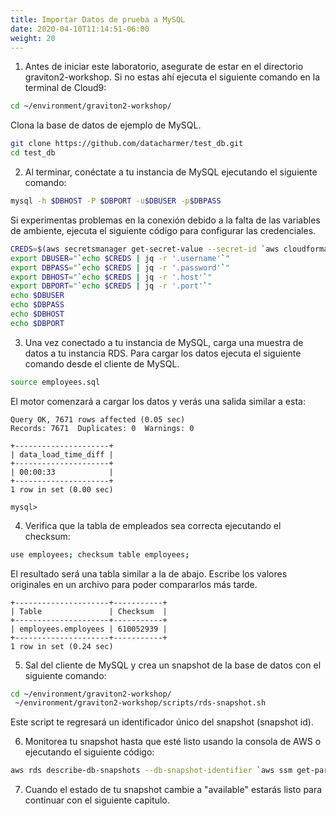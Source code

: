 ```yaml
---
title: Importar Datos de prueba a MySQL
date: 2020-04-10T11:14:51-06:00
weight: 20
---
```


1. Antes de iniciar este laboratorio, asegurate de estar en el directorio graviton2-workshop. Si no estas ahí ejecuta el siguiente comando en la terminal de Cloud9:

```bash
cd ~/environment/graviton2-workshop/
```

Clona la base de datos de ejemplo de MySQL.

```bash 
git clone https://github.com/datacharmer/test_db.git
cd test_db
```

2. Al terminar, conéctate a tu instancia de MySQL ejecutando el siguiente comando:

```bash
mysql -h $DBHOST -P $DBPORT -u$DBUSER -p$DBPASS
```

Si experimentas problemas en la conexión debido a la falta de las variables de ambiente, ejecuta el siguiente código para configurar las credenciales.

```bash
CREDS=$(aws secretsmanager get-secret-value --secret-id `aws cloudformation describe-stacks --stack-name GravitonID-rds-8 --query "Stacks[0].Outputs[0].OutputValue" --output text` | jq -r '.SecretString')
export DBUSER="`echo $CREDS | jq -r '.username'`"
export DBPASS="`echo $CREDS | jq -r '.password'`"
export DBHOST="`echo $CREDS | jq -r '.host'`"
export DBPORT="`echo $CREDS | jq -r '.port'`"
echo $DBUSER
echo $DBPASS
echo $DBHOST
echo $DBPORT
```

3. Una vez conectado a tu instancia de MySQL, carga una muestra de datos a tu instancia RDS. Para cargar los datos ejecuta el siguiente comando desde el cliente de MySQL.

```bash
source employees.sql
```

El motor comenzará a cargar los datos y verás una salida similar a esta:

```
Query OK, 7671 rows affected (0.05 sec)
Records: 7671  Duplicates: 0  Warnings: 0

+---------------------+
| data_load_time_diff |
+---------------------+
| 00:00:33            |
+---------------------+
1 row in set (0.00 sec)

mysql> 
```

4. Verifica que la tabla de empleados sea correcta ejecutando el checksum:

```bash
use employees; checksum table employees;
```

El resultado será una tabla similar a la de abajo. Escribe los valores originales en un archivo para poder compararlos más tarde.

```
+---------------------+-----------+
| Table               | Checksum  |
+---------------------+-----------+
| employees.employees | 610052939 |
+---------------------+-----------+
1 row in set (0.24 sec)
```

5. Sal del cliente de MySQL y crea un snapshot de la base de datos con el siguiente comando:

```bash
cd ~/environment/graviton2-workshop/
 ~/environment/graviton2-workshop/scripts/rds-snapshot.sh 
```

Este script te regresará un identificador único del snapshot (snapshot id).

6. Monitorea tu snapshot hasta que esté listo usando la consola de AWS o ejecutando el siguiente código:

```bash 
aws rds describe-db-snapshots --db-snapshot-identifier `aws ssm get-parameter --name "graviton_rds_lab_snapshot" | jq -r .Parameter.Value` | jq -r .DBSnapshots[0].Status
```

7. Cuando el estado de tu snapshot cambie a "available" estarás listo para continuar con el siguiente capitulo.
